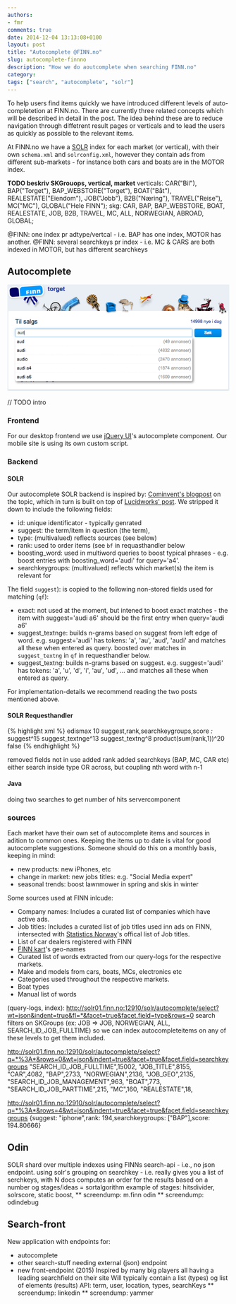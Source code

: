 ```yaml
---
authors:
- fmr
comments: true
date: 2014-12-04 13:13:08+0100
layout: post
title: "Autocomplete @FINN.no"
slug: autocomplete-finnno
description: "How we do aoutcomplete when searching FINN.no"
category: 
tags: ["search", "autocomplete", "solr"]
---
```


To help users find items quickly we have introduced different levels of auto-completetion at FINN.no.  There are currently three related concepts which will be described in detail in the post. The idea behind these are to reduce navigation through diffetrent result pages or verticals and to lead the users as quickly as possible to the relevant items.

At FINN.no we have a [SOLR](http://lucene.apache.org/solr/) index for each market (or vertical), with their own `schema.xml` and `solrconfig.xml`, however they contain ads from different sub-markets - for instance both cars and boats are in the MOTOR index.


**TODO beskriv SKGrouops, vertical, market**
verticals:
    CAR("Bil"),
    BAP("Torget"),
    BAP_WEBSTORE("Torget"),
    BOAT("Båt"),
    REALESTATE("Eiendom"),
    JOB("Jobb"),
    B2B("Næring"),
    TRAVEL("Reise"),
    MC("MC"),
    GLOBAL("Hele FINN");
skg:
	CAR, BAP, BAP_WEBSTORE, BOAT, REALESTATE, JOB, B2B, TRAVEL, MC, ALL, NORWEGIAN, ABROAD, GLOBAL;

@FINN: one index pr adtype/vertcal - i.e. BAP has one index, MOTOR has another.
@FINN: several searchkeys pr index - i.e. MC & CARS are both indexed in MOTOR, but has different searchkeys

## Autocomplete
![BAP AutoComplete](/images/2014-12-04-autocomplete-finnno/bap_ac.png "BAP AutoComplete")

// TODO intro

### Frontend
For our desktop frontend we use [jQuery UI](http://jqueryui.com/autocomplete/)'s autocomplete component. Our mobile site is using its own custom script.

### Backend

#### SOLR
Our autocomplete SOLR backend is inspired by:  [Cominvent's blogpost](http://www.cominvent.com/2012/01/25/super-flexible-autocomplete-with-solr/) on the topic, which in turn is built on top of [Lucidworks' post](http://lucidworks.com/blog/auto-suggest-from-popular-queries-using-edgengrams/).  We stripped it down to include the following fields:

* id: unique identificator - typically genrated
* suggest: the term/item in question (the term),
* type: (multivalued) reflects sources (see below)
* rank: used to order items (see `bf` in requasthandler below
* boosting_word: used in multiword queries to boost typical phrases - e.g. boost entries with boosting_word='audi' for query='a4'.
* searchkeygroups: (multivalued) reflects which market(s) the item is relevant for

The field `suggest`): is copied to the following non-stored fields used for matching (`qf`):

* exact: not used at the moment, but intened to boost exact matches - the item with suggest='audi a6' should be the first entry when query='audi a6'
* suggest_textnge: builds n-grams based on suggest from left edge of word. e.g. suggest='audi' has tokens: 'a', 'au', 'aud', 'audi' and matches all these when entered as query. boosted over matches in `suggest_textng` in `qf` in requesthandler below.
* suggest_textng: builds n-grams based on suggest. e.g. suggest='audi' has tokens: 'a', 'u', 'd', 'i', 'au', 'ud', ... and matches all these when entered as query.

For implementation-details we recommend reading the two posts mentioned above.

#### SOLR Requesthandler

{% highlight xml %}
<requestHandler class="solr.SearchHandler" name="dismax" default="true" >
  <lst name="defaults">
    <str name="defType">edismax</str>
    <str name="rows">10</str>
    <str name="fl">suggest,rank,searchkeygroups,score</str>
    <str name="q.alt">*:*</str>
    <str name="qf">suggest^15 suggest_textnge^13 suggest_textng^8</str>
    <str name="bf">product(sum(rank,1))^20</str>
    <str name="debugQuery">false</str>
  </lst>
</requestHandler>
{% endhighlight %}

removed fields not in use
added rank 
added searchkeys (BAP, MC, CAR etc)
either search inside type OR across, but coupling nth word with n-1

#### Java
doing two searches to get number of hits
servercomponent

### sources
Each market have their own set of autocomplete items and sources in adition to common ones.  Keeping the items up to date is vital for good autocomplete suggestions. Someone should do this on a monthly basis, keeping in mind:
* new products: new iPhones, etc
* change in market: new jobs titles: e.g. "Social Media expert"
* seasonal trends: boost lawnmower in spring and skis in winter

Some sources used at FINN inlcude:
* Company names: Includes a curated list of companies which have active ads.
* Job titles: Includes a curated list of job titles used inn ads on FINN, intersected with [Statistics Norway](http://www.ssb.no/a/yrke/)'s offical list of Job titles.
* List of car dealers registered with FINN
* [FINN kart](http://kart.finn.no)'s geo-names
* Curated list of words extracted from our query-logs for the respective markets.
* Make and models from cars, boats, MCs, electronics etc
* Categories used throughout the respective markets.
* Boat types
* Manual list of words


 (query-logs, index): http://solr01.finn.no:12910/solr/autocomplete/select?wt=json&indent=true&fl=*&facet=true&facet.field=type&rows=0
search filters on SKGroups (ex: JOB => JOB, NORWEGIAN, ALL, SEARCH_ID_JOB_FULLTIME) so we can index autocompleteitems on any of these levels to get them included.


http://solr01.finn.no:12910/solr/autocomplete/select?q=*%3A*&rows=0&wt=json&indent=true&facet=true&facet.field=searchkeygroups
"SEARCH_ID_JOB_FULLTIME",15002,
"JOB_TITLE",8155,
"CAR",4082,
"BAP",2733,
"NORWEGIAN",2136,
"JOB_GEO",2135,
"SEARCH_ID_JOB_MANAGEMENT",963,
"BOAT",773,
"SEARCH_ID_JOB_PARTTIME",215,
"MC",160,
"REALESTATE",18,




http://solr01.finn.no:12910/solr/autocomplete/select?q=*%3A*&rows=4&wt=json&indent=true&facet=true&facet.field=searchkeygroups
{suggest: "iphone",rank: 194,searchkeygroups: ["BAP"],score: 194.80666}

## Odin
SOLR shard over multiple indexes
using FINNs search-api - i.e., no json endpoint.
using solr's grouping on searchkey - i.e. really gives you a list of serchkeys, with N docs
computes an order for the results based on a number og stages/ideas = sortalgorithm
example of stages: hitsdivider, solrscore, static boost, 
** screendump: m.finn odin
** screendump: odindebug

## Search-front
New application with endpoints for:
- autocomplete
- other search-stuff needing external (json) endpoint 
- new front-endpoint (2015)
Inspired by many big players all having a leading searchfield on their site
Will typically contain a list (types) og list of elements (results)
API: term, user, location, types, searchKeys
** screendump: linkedin
** screendump: yammer
